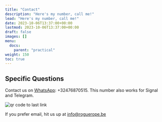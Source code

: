 ```yaml
---
title: "Contact"
description: "Here's my number, call me!"
lead: "Here's my number, call me!"
date: 2023-10-06T13:37:00+00:00
lastmod: 2023-10-06T13:37:00+00:00
draft: false
images: []
menu: 
  docs:
    parent: "practical"
weight: 150
toc: true
---
```

## Specific Questions 

  Contact us on [WhatsApp](https://wa.me/32476870515): +32476870515. This number also works for Signal and Telegram.

![qr code to last link](/images/whatsappqr.png)

If you prefer email, hit us up at [info@roguerope.be](mailto:info@roguerope.be)
